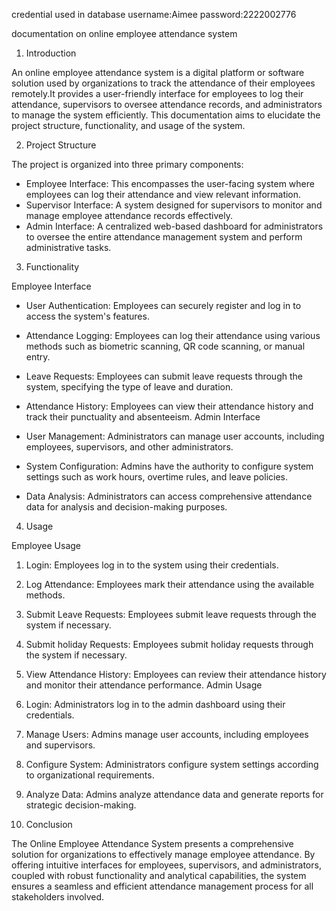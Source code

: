 credential used in database
username:Aimee
password:2222002776

documentation on online employee attendance system

1. Introduction


An online employee attendance system is a digital platform or software solution used by organizations to track the attendance of their employees remotely.It provides a user-friendly interface for employees to log their attendance, supervisors to oversee attendance records, and administrators to manage the system efficiently. This documentation aims to elucidate the project structure, functionality, and usage of the system.

2. Project Structure

The project is organized into three primary components:

- Employee Interface: This encompasses the user-facing system where employees can log their attendance and view relevant information.
- Supervisor Interface: A system designed for supervisors to monitor and manage employee attendance records effectively.
- Admin Interface: A centralized web-based dashboard for administrators to oversee the entire attendance management system and perform administrative tasks.

3. Functionality

Employee Interface

- User Authentication: Employees can securely register and log in to access the system's features.
- Attendance Logging: Employees can log their attendance using various methods such as biometric scanning, QR code scanning, or manual entry.
- Leave Requests: Employees can submit leave requests through the system, specifying the type of leave and duration.
- Attendance History: Employees can view their attendance history and track their punctuality and absenteeism.
Admin Interface

- User Management: Administrators can manage user accounts, including employees, supervisors, and other administrators.
- System Configuration: Admins have the authority to configure system settings such as work hours, overtime rules, and leave policies.
- Data Analysis: Administrators can access comprehensive attendance data for analysis and decision-making purposes.

4. Usage

Employee Usage

1. Login: Employees log in to the system using their credentials.
2. Log Attendance: Employees mark their attendance using the available methods.
3. Submit Leave Requests: Employees submit leave requests through the system if necessary.
4. Submit holiday Requests: Employees submit holiday requests through the system if necessary.
5. View Attendance History: Employees can review their attendance history and monitor their attendance performance.
Admin Usage

1. Login: Administrators log in to the admin dashboard using their credentials.
2. Manage Users: Admins manage user accounts, including employees and supervisors.
3. Configure System: Administrators configure system settings according to organizational requirements.
4. Analyze Data: Admins analyze attendance data and generate reports for strategic decision-making.

5. Conclusion

The Online Employee Attendance System presents a comprehensive solution for organizations to effectively manage employee attendance. By offering intuitive interfaces for employees, supervisors, and administrators, coupled with robust functionality and analytical capabilities, the system ensures a seamless and efficient attendance management process for all stakeholders involved.
